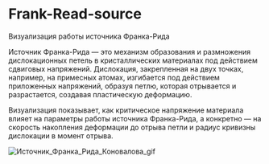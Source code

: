 # Frank-Read-source
Визуализация работы источника Франка-Рида

Источник Франка-Рида — это механизм образования и размножения дислокационных петель в кристаллических материалах под действием сдвиговых напряжений. Дислокация, закрепленная на двух точках, например, на примесных атомах, изгибается под действием приложенных напряжений, образуя петлю, которая отрывается и разрастается, создавая пластическую деформацию.

Визуализация показывает, как критическое напряжение материала влияет на параметры работы источника Франка-Рида, а конкретно — на скорость накопления деформации до отрыва петли и радиус кривизны дислокации в момент отрыва.

![Источник_Франка_Рида_Коновалова_gif](https://github.com/user-attachments/assets/c27c0d76-e9ba-41fd-a0f1-94316fcb81dd)
